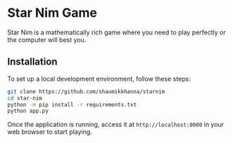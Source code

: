 # Star Nim Game

Star Nim is a mathematically rich game where you need to play perfectly or the computer will best you.

## Installation

To set up a local development environment, follow these steps:


```bash
git clone https://github.com/shaumikkhanna/starnim
cd star-nim
python -m pip install -r requirements.txt
python app.py
```

Once the application is running, access it at `http://localhost:8000` in your web browser to start playing.
